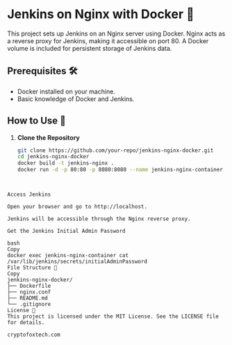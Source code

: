 # Jenkins on Nginx with Docker 🐳

This project sets up Jenkins on an Nginx server using Docker. Nginx acts as a reverse proxy for Jenkins, making it accessible on port 80. A Docker volume is included for persistent storage of Jenkins data.

## Prerequisites 🛠️
- Docker installed on your machine.
- Basic knowledge of Docker and Jenkins.

## How to Use 🚀

1. **Clone the Repository**
   ```bash
   git clone https://github.com/your-repo/jenkins-nginx-docker.git
   cd jenkins-nginx-docker
   docker build -t jenkins-nginx .
   docker run -d -p 80:80 -p 8080:8080 --name jenkins-nginx-container -v jenkins-data:/var/lib/jenkins jenkins-nginx
```


Access Jenkins

Open your browser and go to http://localhost.

Jenkins will be accessible through the Nginx reverse proxy.

Get the Jenkins Initial Admin Password

bash
Copy
docker exec jenkins-nginx-container cat /var/lib/jenkins/secrets/initialAdminPassword
File Structure 📂
Copy
jenkins-nginx-docker/
├── Dockerfile
├── nginx.conf
├── README.md
└── .gitignore
License 📜
This project is licensed under the MIT License. See the LICENSE file for details.

cryptofoxtech.com